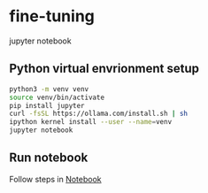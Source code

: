 # fine-tuning
jupyter notebook

## Python virtual envrionment setup

```bash
python3 -m venv venv
source venv/bin/activate
pip install jupyter
curl -fsSL https://ollama.com/install.sh | sh
ipython kernel install --user --name=venv
jupyter notebook
```

## Run notebook

Follow steps in [Notebook](http://localhost:8888/)
